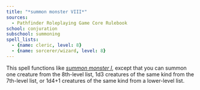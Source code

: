```yaml
---
title: "*summon monster VIII*"
sources:
  - Pathfinder Roleplaying Game Core Rulebook
school: conjuration
subschool: summoning
spell_lists:
  - {name: cleric, level: 8}
  - {name: sorcerer/wizard, level: 8}
---
```


This spell functions like [*summon monster I*](/spells/summon-monster-i/), except that you can summon one creature from the 8th-level list, 1d3 creatures of the same kind from the 7th-level list, or 1d4+1 creatures of the same kind from a lower-level list.

